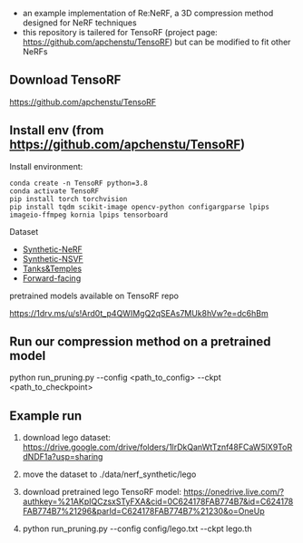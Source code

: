 - an example implementation of Re:NeRF, a 3D compression method designed for NeRF techniques 
- this repository is tailered for TensoRF (project page: https://github.com/apchenstu/TensoRF) but can be modified to fit other NeRFs

## Download TensoRF

https://github.com/apchenstu/TensoRF

## Install env (from https://github.com/apchenstu/TensoRF) 

Install environment:
```
conda create -n TensoRF python=3.8
conda activate TensoRF
pip install torch torchvision
pip install tqdm scikit-image opencv-python configargparse lpips imageio-ffmpeg kornia lpips tensorboard
```
Dataset

* [Synthetic-NeRF](https://drive.google.com/drive/folders/128yBriW1IG_3NJ5Rp7APSTZsJqdJdfc1) 
* [Synthetic-NSVF](https://dl.fbaipublicfiles.com/nsvf/dataset/Synthetic_NSVF.zip)
* [Tanks&Temples](https://dl.fbaipublicfiles.com/nsvf/dataset/TanksAndTemple.zip)
* [Forward-facing](https://drive.google.com/drive/folders/128yBriW1IG_3NJ5Rp7APSTZsJqdJdfc1)


pretrained models available on TensoRF repo

https://1drv.ms/u/s!Ard0t_p4QWIMgQ2qSEAs7MUk8hVw?e=dc6hBm

## Run our compression method on a pretrained model   

python run_pruning.py --config <path_to_config> --ckpt <path_to_checkpoint>

## Example run 

1. download lego dataset: https://drive.google.com/drive/folders/1lrDkQanWtTznf48FCaW5lX9ToRdNDF1a?usp=sharing

2. move the dataset to ./data/nerf_synthetic/lego

3. download pretrained lego TensoRF model: https://onedrive.live.com/?authkey=%21AKpIQCzsxSTyFXA&cid=0C624178FAB774B7&id=C624178FAB774B7%21296&parId=C624178FAB774B7%21230&o=OneUp 

4. python run_pruning.py --config config/lego.txt --ckpt lego.th
